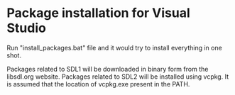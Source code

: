 Package installation for Visual Studio
======

Run "install_packages.bat" file and it would try to install everything in one shot.

Packages related to SDL1 will be downloaded in binary form from the libsdl.org website.
Packages related to SDL2 will be installed using vcpkg. It is assumed that the location
of vcpkg.exe present in the PATH.
